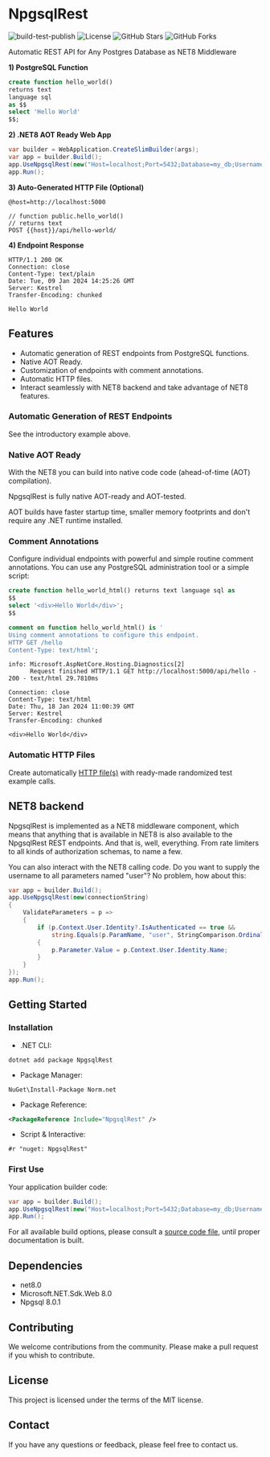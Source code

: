 # NpgsqlRest

![build-test-publish](https://github.com/vb-consulting/NpgsqlRest/workflows/build-test-publish/badge.svg)
![License](https://img.shields.io/badge/license-MIT-green)
![GitHub Stars](https://img.shields.io/github/stars/vb-consulting/NpgsqlRest?style=social)
![GitHub Forks](https://img.shields.io/github/forks/vb-consulting/NpgsqlRest?style=social)

Automatic REST API for Any Postgres Database as NET8 Middleware

**1) PostgreSQL Function**

```sql
create function hello_world() 
returns text 
language sql
as $$
select 'Hello World'
$$;
```

**2) .NET8 AOT Ready Web App**

```csharp
var builder = WebApplication.CreateSlimBuilder(args);
var app = builder.Build();
app.UseNpgsqlRest(new("Host=localhost;Port=5432;Database=my_db;Username=postgres;Password=postgres"));
app.Run();
```

**3) Auto-Generated HTTP File (Optional)**

```
@host=http://localhost:5000

// function public.hello_world()
// returns text
POST {{host}}/api/hello-world/
```

**4) Endpoint Response**

```
HTTP/1.1 200 OK
Connection: close
Content-Type: text/plain
Date: Tue, 09 Jan 2024 14:25:26 GMT
Server: Kestrel
Transfer-Encoding: chunked

Hello World
```

## Features

- Automatic generation of REST endpoints from PostgreSQL functions.
- Native AOT Ready.
- Customization of endpoints with comment annotations.
- Automatic HTTP files.
- Interact seamlessly with NET8 backend and take advantage of NET8 features.

### Automatic Generation of REST Endpoints

See the introductory example above.

### Native AOT Ready

With the NET8 you can build into native code code (ahead-of-time (AOT) compilation). 

NpgsqlRest is fully native AOT-ready and AOT-tested.

AOT builds have faster startup time, smaller memory footprints and don't require any .NET runtime installed.

### Comment Annotations

Configure individual endpoints with powerful and simple routine comment annotations. You can use any PostgreSQL administration tool or a simple script:

```sql
create function hello_world_html() returns text language sql as 
$$
select '<div>Hello World</div>';
$$

comment on function hello_world_html() is '
Using comment annotations to configure this endpoint.
HTTP GET /hello
Content-Type: text/html';
```

```
info: Microsoft.AspNetCore.Hosting.Diagnostics[2]
      Request finished HTTP/1.1 GET http://localhost:5000/api/hello - 200 - text/html 29.7810ms
```

```
Connection: close
Content-Type: text/html
Date: Thu, 18 Jan 2024 11:00:39 GMT
Server: Kestrel
Transfer-Encoding: chunked

<div>Hello World</div>
```

### Automatic HTTP Files

Create automatically [HTTP file(s)](https://learn.microsoft.com/en-us/aspnet/core/test/http-files?view=aspnetcore-8.0) with ready-made randomized test example calls.

## NET8 backend

NpgsqlRest is implemented as a NET8 middleware component, which means that anything that is available in NET8 is also available to the NpgsqlRest REST endpoints. And that is, well, everything. From rate limiters to all kinds of authorization schemas, to name a few.

You can also interact with the NET8 calling code. Do you want to supply the username to all parameters named "user"? No problem, how about this:

```csharp
var app = builder.Build();
app.UseNpgsqlRest(new(connectionString)
{
    ValidateParameters = p =>
    {
        if (p.Context.User.Identity?.IsAuthenticated == true && 
            string.Equals(p.ParamName, "user", StringComparison.OrdinalIgnoreCase))
        {
            p.Parameter.Value = p.Context.User.Identity.Name;
        }
    } 
});
app.Run();
```

## Getting Started

### Installation

- .NET CLI:
```
dotnet add package NpgsqlRest
```

- Package Manager:
```
NuGet\Install-Package Norm.net
```

- Package Reference:
```xml
<PackageReference Include="NpgsqlRest" />
```

- Script & Interactive:
```
#r "nuget: NpgsqlRest"
```

### First Use

Your application builder code:

```csharp
var app = builder.Build();
app.UseNpgsqlRest(new("Host=localhost;Port=5432;Database=my_db;Username=postgres;Password=postgres"));
app.Run();
```

For all available build options, please consult a [source code file](https://github.com/vb-consulting/NpgsqlRest/blob/master/source/NpgsqlRest/NpgsqlRestOptions.cs), until proper documentation is built.

## Dependencies

- net8.0
- Microsoft.NET.Sdk.Web 8.0
- Npgsql 8.0.1


## Contributing

We welcome contributions from the community. Please make a pull request if you whish to contribute.

## License

This project is licensed under the terms of the MIT license.

## Contact

If you have any questions or feedback, please feel free to contact us.
